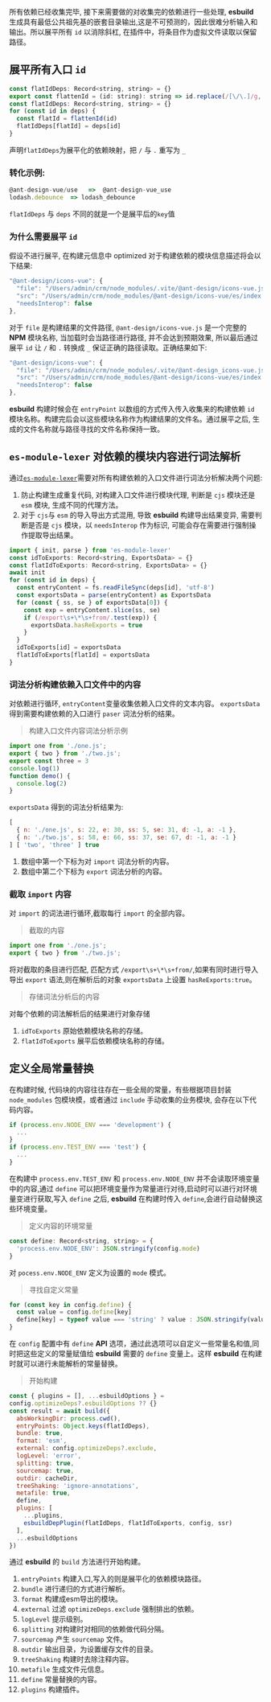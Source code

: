所有依赖已经收集完毕, 接下来需要做的对收集完的依赖进行一些处理, **esbuild** 生成具有最低公共祖先基的嵌套目录输出,这是不可预测的，因此很难分析输入和输出。所以展平所有 `id` 以消除斜杠, 在插件中，将条目作为虚拟文件读取以保留路径。


## 展平所有入口 `id`

```js
const flatIdDeps: Record<string, string> = {}
export const flattenId = (id: string): string => id.replace(/[\/\.]/g, '_')
const flatIdDeps: Record<string, string> = {}
for (const id in deps) {
  const flatId = flattenId(id)
  flatIdDeps[flatId] = deps[id]
}
```

声明`flatIdDeps`为展平化的依赖映射，把 `/` 与 `.` 重写为 `_`

### 转化示例:

```js
@ant-design-vue/use   =>  @ant-design-vue_use
lodash.debounce  => lodash_debounce
```

`flatIdDeps` 与 `deps` 不同的就是一个是展平后的`key`值

### 为什么需要展平 `id`

假设不进行展平, 在构建元信息中 optimized 对于构建依赖的模块信息描述将会以下结果:

```js
"@ant-design/icons-vue": {
  "file": "/Users/admin/crm/node_modules/.vite/@ant-design/icons-vue.js",
  "src": "/Users/admin/crm/node_modules/@ant-design/icons-vue/es/index.js",
  "needsInterop": false
},
```
对于 `file` 是构建结果的文件路径, `@ant-design/icons-vue.js` 是一个完整的 **NPM** 模块名称, 当加载时会当路径进行路径, 并不会达到预期效果, 所以最后通过展平 `id` 让 `/` 和 `.` 转换成 `_` 保证正确的路径读取。正确结果如下:

```js
"@ant-design/icons-vue": {
  "file": "/Users/admin/crm/node_modules/.vite/@ant-design_icons-vue.js",
  "src": "/Users/admin/crm/node_modules/@ant-design/icons-vue/es/index.js",
  "needsInterop": false
},
```
**esbuild** 构建时候会在 `entryPoint` 以数组的方式传入传入收集来的构建依赖 `id` 模块名称。构建完后会以这些模块名称作为构建结果的文件名。通过展平之后, 生成的文件名称就与路径寻找的文件名称保持一致。


## `es-module-lexer` 对依赖的模块内容进行词法解析

通过[`es-module-lexer`](https://baidu.com/link?url=s7ts3X2bonGZW-Z0VKv8UQ-eWN7nTUrNbEWpwppuFd0LlslIC8pH8yE-jQviUGLqkSzqyyhiWYuxqmCOt5nmAa&wd=&eqid=86d4ca46001abb940000000560edbe7b)需要对所有构建依赖的入口文件进行词法分析解决两个问题:

1. 防止构建生成重复代码, 对构建入口文件进行模块代理, 判断是 `cjs` 模块还是 `esm` 模块, 生成不同的代理方法。
2. 对于 `cjs`与 `esm` 的导入导出方式混用, 导致 **esbuild** 构建导出结果变异, 需要判断是否是 `cjs` 模块，以 `needsInterop` 作为标识, 可能会存在需要进行强制操作提取导出结果。

```js
import { init, parse } from 'es-module-lexer'
const idToExports: Record<string, ExportsData> = {}
const flatIdToExports: Record<string, ExportsData> = {}
await init
for (const id in deps) {
  const entryContent = fs.readFileSync(deps[id], 'utf-8')
  const exportsData = parse(entryContent) as ExportsData
  for (const { ss, se } of exportsData[0]) {
    const exp = entryContent.slice(ss, se)
    if (/export\s+\*\s+from/.test(exp)) {
      exportsData.hasReExports = true
    }
  }
  idToExports[id] = exportsData
  flatIdToExports[flatId] = exportsData
}
```
### 词法分析构建依赖入口文件中的内容

对依赖进行循环, `entryContent`变量收集依赖入口文件的文本内容。
`exportsData` 得到需要构建依赖的入口进行 `paser` 词法分析的结果。


> 构建入口文件内容词法分析示例

```js
import one from './one.js';
export { two } from './two.js';
export const three = 3
console.log(1)
function demo() {
  console.log(2)
}
```

`exportsData` 得到的词法分析结果为:

```js
[
  { n: './one.js', s: 22, e: 30, ss: 5, se: 31, d: -1, a: -1 },
  { n: './two.js', s: 58, e: 66, ss: 37, se: 67, d: -1, a: -1 }
] [ 'two', 'three' ] true
```

1. 数组中第一个下标为对 `import` 词法分析的内容。
2. 数组中第二个下标为 `export` 词法分析的内容。


### 截取 `import` 内容

对 `import` 的词法进行循环,截取每行 `import` 的全部内容。

> 截取的内容

```js
import one from './one.js';
export { two } from './two.js';
```

将对截取的条目进行匹配, 匹配方式 `/export\s+\*\s+from/`,如果有同时进行导入导出 `export` 语法,则在解析后的对象 `exportsData` 上设置 `hasReExports:true`。

> 存储词法分析后的内容

对每个依赖的词法解析后的结果进行对象存储

1. `idToExports` 原始依赖模块名称的存储。
2. `flatIdToExports` 展平后依赖模块名称的存储。

## 定义全局常量替换

在构建时候, 代码块的内容往往存在一些全局的常量，有些根据项目封装 `node_modules` 包模块模，或者通过 `include` 手动收集的业务模块, 会存在以下代码内容。

```js
if (process.env.NODE_ENV === 'development') {
  ...
}
if (process.env.TEST_ENV === 'test') {
  ...
}
```

在构建中 `process.env.TEST_ENV` 和 `process.env.NODE_ENV` 并不会读取环境变量中的内容,通过 `define` 可以把环境变量作为常量进行对待,启动时可以进行对环境量变进行获取,写入 `define` 之后, **esbuild** 在构建时传入 `define`,会进行自动替换这些环境变量。

> 定义内容的环境常量

```js
const define: Record<string, string> = {
  'process.env.NODE_ENV': JSON.stringify(config.mode)
}
```

对 `pocess.env.NODE_ENV` 定义为设置的 `mode` 模式。

> 寻找自定义常量

```js
for (const key in config.define) {
  const value = config.define[key]
  define[key] = typeof value === 'string' ? value : JSON.stringify(value)
}
```

在 `config` 配置中有 `define` **API** 选项，通过此选项可以自定义一些常量名和值,同时把这些定义的常量赋值给 **esbuild** 需要的 `define` 变量上。这样 **esbuild** 在构建时就可以进行未能解析的常量替换。


> 开始构建

```js
const { plugins = [], ...esbuildOptions } =
config.optimizeDeps?.esbuildOptions ?? {}
const result = await build({
  absWorkingDir: process.cwd(),
  entryPoints: Object.keys(flatIdDeps),
  bundle: true,
  format: 'esm',
  external: config.optimizeDeps?.exclude,
  logLevel: 'error',
  splitting: true,
  sourcemap: true,
  outdir: cacheDir,
  treeShaking: 'ignore-annotations',
  metafile: true,
  define,
  plugins: [
    ...plugins,
    esbuildDepPlugin(flatIdDeps, flatIdToExports, config, ssr)
  ],
  ...esbuildOptions
})
```

通过 **esbuild** 的 `build` 方法进行开始构建。

1. `entryPoints` 构建入口,写入的则是展平化的依赖模块路径。
2. `bundle` 进行递归的方式进行解析。
3. `format` 构建成esm导出的模块。
4. `external` 过滤 `optimizeDeps.exclude` 强制排出的依赖。
5. `logLevel` 提示级别。
6. `splitting` 对构建时对相同的依赖做代码分隔。
7. `sourcemap` 产生 `sourcemap` 文件。
8. `outdir` 输出目录，为设置缓存文件的目录。
9. `treeShaking` 构建时去除注释内容。
10. `metafile` 生成文件元信息。
11. `define` 常量替换的内容。
12. `plugins` 构建插件。